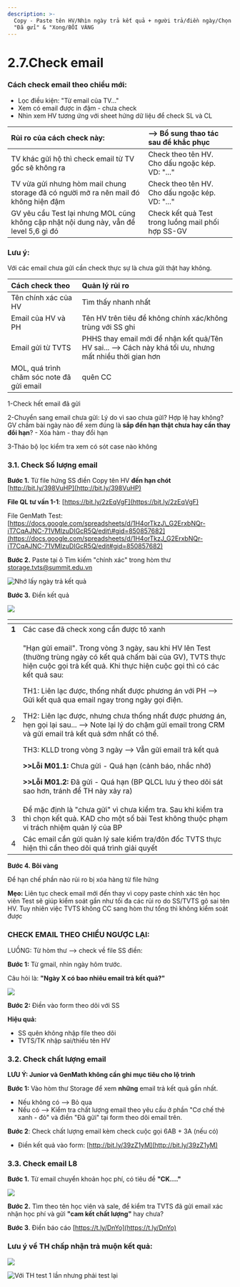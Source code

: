 ```yaml
---
description: >-
  Copy - Paste tên HV/Nhìn ngày trả kết quả + người trả/điền ngày/Chọn
  "Đã gửi" & "Xong/BÔI VÀNG
---
```


# 2.7.Check email

### Cách check email theo chiều mới:

* Lọc điều kiện: "Từ email của TV..."
* Xem có email được in đậm - chưa check
* Nhìn xem HV tương ứng với sheet hứng dữ liệu để check SL và CL

| Rủi ro của cách check này: | --&gt; Bổ sung thao tác sau để khắc phục |
| :--- | :--- |
| TV khác gửi hộ thì check email từ TV gốc sẽ không ra | Check theo tên HV. Cho dấu ngoặc kép. VD: "..." |
| TV vừa gửi nhưng hòm mail chung storage đã có người mở ra nên mail đó không hiện đậm | Check theo tên HV. Cho dấu ngoặc kép. VD: "..." |
| GV yêu cầu Test lại nhưng MOL cũng không cập nhật nội dung này, vẫn để level 5,6 gì đó | Check kết quả Test trong luồng mail phối hợp SS-GV |



### 

### Lưu ý:

Với các email chưa gửi cần check thực sự là chưa gửi thật hay không. 

| Cách check theo | Quản lý rủi ro |
| :--- | :--- |
| Tên chính xác của HV | Tìm thấy nhanh nhất |
| Email của HV và PH | Tên HV trên tiêu đề không chính xác/không trùng với SS ghi |
| Email gửi từ TVTS | PHHS thay email mới để nhận kết quả/Tên HV sai... --&gt; Cách này khá tối ưu, nhưng mất nhiều thời gian hơn |
| MOL, quá trình chăm sóc note đã gửi email | quên CC |

1-Check hết email đã gửi

2-Chuyển sang email chưa gửi: Lý do vì sao chưa gửi? Hợp lệ hay không? GV chấm bài ngày nào để xem đúng là **sắp đến hạn thật chưa hay cần thay đổi hạn**? - Xóa hàm - thay đổi hạn

3-Tháo bộ lọc kiểm tra xem có sót case nào không

### 3.1. Check Số lượng email

**Bước 1.** Từ file hứng SS điền Copy tên HV **đến hạn chót** [http://bit.ly/398VuHP](http://bit.ly/398VuHP)

**File QL tư vấn 1-1**: [https://bit.ly/2zEqVgF](https://bit.ly/2zEqVgF)

File GenMath Test: [https://docs.google.com/spreadsheets/d/1H4orTkzJ\_G2ErxbNQr-iT7CqAJNC-71VMIzuDIGcR5Q/edit\#gid=850857682](https://docs.google.com/spreadsheets/d/1H4orTkzJ_G2ErxbNQr-iT7CqAJNC-71VMIzuDIGcR5Q/edit#gid=850857682)

**Bước 2.** Paste tại ô Tìm kiếm "chính xác" trong hòm thư storage.tvts@summit.edu.vn

![Nh&#x1EDB; l&#x1EA5;y ng&#xE0;y tr&#x1EA3; k&#x1EBF;t qu&#x1EA3;](../../../.gitbook/assets/image.png)

**Bước 3.** Điền kết quả 

![](../../../.gitbook/assets/2%20%283%29.png)

<table>
  <thead>
    <tr>
      <th style="text-align:left"></th>
      <th style="text-align:left"></th>
    </tr>
  </thead>
  <tbody>
    <tr>
      <td style="text-align:left"><b>1</b>
      </td>
      <td style="text-align:left">Ca&#x301;c case &#x111;a&#x303; check xong c&#xE2;&#x300;n &#x111;&#x1B0;&#x1A1;&#x323;c
        t&#xF4; xanh</td>
    </tr>
    <tr>
      <td style="text-align:left">2</td>
      <td style="text-align:left">
        <p>&quot;Ha&#x323;n g&#x1B0;&#x309;i email&quot;. Trong vo&#x300;ng 3 nga&#x300;y,
          sau khi HV l&#xEA;n Test (th&#x1B0;&#x1A1;&#x300;ng tru&#x300;ng nga&#x300;y
          co&#x301; k&#xEA;&#x301;t qua&#x309; ch&#xE2;&#x301;m ba&#x300;i cu&#x309;a
          GV), TVTS th&#x1B0;&#x323;c hi&#xEA;&#x323;n cu&#xF4;&#x323;c go&#x323;i
          tra&#x309; k&#xEA;&#x301;t qua&#x309;. Khi th&#x1B0;&#x323;c hi&#xEA;&#x323;n
          cu&#xF4;&#x323;c go&#x323;i thi&#x300; co&#x301; ca&#x301;c k&#xEA;&#x301;t
          qua&#x309; sau:</p>
        <p>TH1: Li&#xEA;n la&#x323;c &#x111;&#x1B0;&#x1A1;&#x323;c, th&#xF4;&#x301;ng
          nh&#xE2;&#x301;t &#x111;&#x1B0;&#x1A1;&#x323;c ph&#x1B0;&#x1A1;ng a&#x301;n
          v&#x1A1;&#x301;i PH --&gt; G&#x1B0;&#x309;i k&#xEA;&#x301;t qua&#x309;
          qua email ngay trong nga&#x300;y go&#x323;i &#x111;i&#xEA;&#x323;n.</p>
        <p>TH2: Li&#xEA;n la&#x323;c &#x111;&#x1B0;&#x1A1;&#x323;c, nh&#x1B0;ng ch&#x1B0;a
          th&#xF4;&#x301;ng nh&#xE2;&#x301;t &#x111;&#x1B0;&#x1A1;&#x323;c ph&#x1B0;&#x1A1;ng
          a&#x301;n, he&#x323;n go&#x323;i la&#x323;i sau... --&gt; Note la&#x323;i
          ly&#x301; do ch&#xE2;&#x323;m g&#x1B0;&#x309;i email trong CRM va&#x300;
          g&#x1B0;&#x309;i email tra&#x309; k&#xEA;&#x301;t qua&#x309; s&#x1A1;&#x301;m
          nh&#xE2;&#x301;t co&#x301; th&#xEA;&#x309;.</p>
        <p>TH3: KLLD trong vo&#x300;ng 3 nga&#x300;y --&gt; V&#xE2;&#x303;n g&#x1B0;&#x309;i
          email tra&#x309; k&#xEA;&#x301;t qua&#x309;</p>
        <p><b>&gt;&gt;L&#xF4;&#x303;i M01.1: </b>Ch&#x1B0;a g&#x1B0;&#x309;i - Qua&#x301;
          ha&#x323;n (ca&#x309;nh ba&#x301;o, nh&#x103;&#x301;c nh&#x1A1;&#x309;)</p>
        <p><b>&gt;&gt;L&#xF4;&#x303;i M01.2: </b>&#x110;a&#x303; g&#x1B0;&#x309;i
          - Qua&#x301; ha&#x323;n (BP QLCL l&#x1B0;u y&#x301; theo do&#x303;i sa&#x301;t
          sao h&#x1A1;n, tra&#x301;nh &#x111;&#xEA;&#x309; TH na&#x300;y xa&#x309;y
          ra)</p>
      </td>
    </tr>
    <tr>
      <td style="text-align:left">3</td>
      <td style="text-align:left">&#x110;&#xEA;&#x309; m&#x103;&#x323;c &#x111;i&#x323;nh la&#x300; &quot;ch&#x1B0;a
        g&#x1B0;&#x309;i&quot; vi&#x300; ch&#x1B0;a ki&#xEA;&#x309;m tra. Sau khi
        ki&#xEA;&#x309;m tra thi&#x300; cho&#x323;n k&#xEA;&#x301;t qua&#x309;.
        KAD cho m&#xF4;&#x323;t s&#xF4;&#x301; ba&#x300;i Test kh&#xF4;ng thu&#xF4;&#x323;c
        pha&#x323;m vi tra&#x301;ch nhi&#xEA;&#x323;m qua&#x309;n ly&#x301; cu&#x309;a
        BP</td>
    </tr>
    <tr>
      <td style="text-align:left">4</td>
      <td style="text-align:left">Ca&#x301;c email c&#xE2;&#x300;n g&#x1B0;&#x309;i qua&#x309;n ly&#x301;
        sale ki&#xEA;&#x309;m tra/&#x111;&#xF4;n &#x111;&#xF4;&#x301;c TVTS th&#x1B0;&#x323;c
        hi&#xEA;&#x323;n thi&#x300; c&#xE2;&#x300;n theo do&#x303;i qua&#x301;
        tri&#x300;nh gia&#x309;i quy&#xEA;&#x301;t</td>
    </tr>
  </tbody>
</table>

**Bước 4. Bôi vàng**

Để hạn chế phần nào rủi ro bị xóa hàng từ file hứng

**Mẹo:** Liên tục check email mới đến thay vì copy paste chính xác tên học viên Test sẽ giúp kiểm soát gần như tối đa các rủi ro do SS/TVTS gõ sai tên HV. Tuy nhiên việc TVTS không CC sang hòm thư tổng thì không kiểm soát được

### CHECK EMAIL THEO CHIỀU NGƯỢC LẠI:

LUỒNG: Từ hòm thư --&gt; check về file SS điền:

**Bước 1:** Từ gmail, nhìn ngày hôm trước. 

Câu hỏi là: **"Ngày X có bao nhiêu email trả kết quả?"**

![](../../../.gitbook/assets/screenshot_7.png)

**Bước 2:** Điền vào form theo dõi với SS

**Hiệu quả:**

* SS quên không nhập file theo dõi
* TVTS/TK nhập sai/thiếu tên HV



### 3.2. Check chất lượng email

**LƯU Ý: Junior và GenMath không cần ghi mục tiêu cho lộ trình**

**Bước 1:** Vào hòm thư Storage để xem **những** email trả kết quả gần nhất. 

* Nếu không có --&gt; Bỏ qua
* Nếu có --&gt; Kiểm tra chất lượng email theo yêu cầu ở phần "Cơ chế thẻ xanh - đỏ" và điền "Đã gửi" tại form theo dõi email trên. 

**Bước 2**: Check chất lượng email kèm check cuộc gọi 6AB + 3A \(nếu có\)

* Điền kết quả vào form: [http://bit.ly/39zZ1yM](http://bit.ly/39zZ1yM)

### 3.3. Check email L8

**Bước 1.** Từ email chuyển khoản học phí, có tiêu đề **"CK...."**

![](../../../.gitbook/assets/61.png)

**Bước 2.** Tìm theo tên học viên và sale, để kiểm tra TVTS đã gửi email xác nhận học phí và gửi **"cam kết chất lượng"** hay chưa?

**Bước 3**. Điền báo cáo [https://t.ly/DnYo](https://t.ly/DnYo)



### Lưu ý về TH chấp nhận trả muộn kết quả:

![](../../../.gitbook/assets/screenshot_8.png)

![V&#x1EDB;i TH test 1 l&#x1EA7;n nh&#x1B0;ng ph&#x1EA3;i test l&#x1EA1;i](../../../.gitbook/assets/screenshot_2%20%282%29.png)

